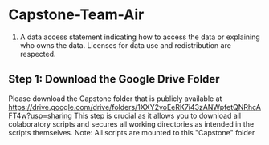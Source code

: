 # Capstone-Team-Air


1) A data access statement indicating how to access the data or explaining who owns the data. Licenses for data use and redistribution are respected.

## Step 1: Download the Google Drive Folder 
Please download the Capstone folder that is publicly available at https://drive.google.com/drive/folders/1XXY2yoEeRK7i43zANWpfetQNRhcAFT4w?usp=sharing
This step is crucial as it allows you to download all colaboratory scripts and secures all working directories as intended in the scripts themselves. 
Note: All scripts are mounted to this "Capstone" folder
